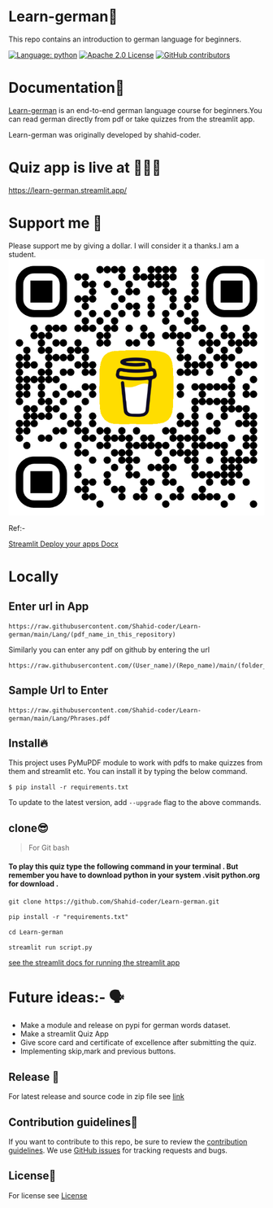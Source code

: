 # Learn-german🦉
This repo contains an introduction to german language for beginners.

[![Language: python](https://img.shields.io/github/languages/top/shahid-coder/Learn-german)](https://python.org)
[![Apache 2.0 License](https://img.shields.io/github/license/shahid-coder/Learn-german)]([https://github.com/shahid-coder/Learn-german/LICENSE](https://github.com/Shahid-coder/Learn-german/blob/main/LICENSE))
[![GitHub contributors](https://img.shields.io/github/contributors/shahid-coder/Learn-german)](https://github.com/shahid-coder/Learn-german/graphs/contributors)
# Documentation📝

[Learn-german](https://github.com/Shahid-coder/Learn-german) is an end-to-end german language course for beginners.You can read german directly from pdf or take quizzes from the streamlit app.

Learn-german was originally developed by shahid-coder.

# Quiz app is live at 🫡🤫🫵

https://learn-german.streamlit.app/




# Support me 🥹
Please support me by giving a dollar. I will consider it a thanks.I am a student.
![image](/bmc_qr.png)

Ref:- 

[Streamlit Deploy your apps Docx](https://docs.streamlit.io/deploy/streamlit-community-cloud/deploy-your-app/deploy)

# Locally
## Enter url in App
```
https://raw.githubusercontent.com/Shahid-coder/Learn-german/main/Lang/(pdf_name_in_this_repository)
```
Similarly you can enter any pdf on github by entering the url 
```
https://raw.githubusercontent.com/(User_name)/(Repo_name)/main/(folder_name)/(pdf_name)
```
## Sample Url to Enter
```
https://raw.githubusercontent.com/Shahid-coder/Learn-german/main/Lang/Phrases.pdf
```


## Install🔥
This project uses PyMuPDF module to work with pdfs to make quizzes from them and streamlit etc. 
You can install it by typing the below command. 

```
$ pip install -r requirements.txt 
```
To update to the latest version, add `--upgrade` flag to the above commands.

## clone😎
> For Git bash
#### To play this quiz type the following command in your terminal . But remember you have to download python in your system .visit python.org for download . 

```
git clone https://github.com/Shahid-coder/Learn-german.git
```

```
pip install -r "requirements.txt"
```

```
cd Learn-german
```

```
streamlit run script.py
```

[see the streamlit docs for running the streamlit app](https://docs.streamlit.io/develop/concepts/architecture/run-your-app)

# Future ideas:- 🗣️
* Make a module and release on pypi for german words dataset. 
* Make a streamlit Quiz App 
* Give score card and certificate of excellence after submitting the quiz.
* Implementing skip,mark and previous buttons.

## Release 🤫
For latest release and source code in zip file see 
[link](https://github.com/Shahid-coder/Learn-german/releases/)
## Contribution guidelines🤝
If you want to contribute to this repo, be sure to review the
[contribution guidelines](CONTRIBUTING.md).
We use [GitHub issues](https://github.com/Shahid-coder/Learn-german/issues) for
tracking requests and bugs.
## License🔐
For license see [License](https://github.com/Shahid-coder/Learn-german/blob/main/LICENSE)
